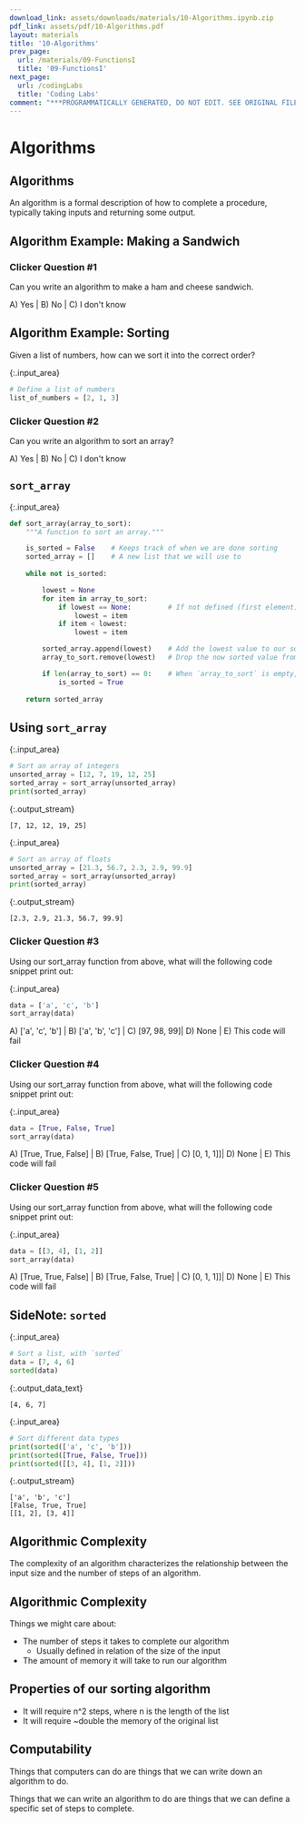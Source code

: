 ```yaml
---
download_link: assets/downloads/materials/10-Algorithms.ipynb.zip
pdf_link: assets/pdf/10-Algorithms.pdf
layout: materials
title: '10-Algorithms'
prev_page:
  url: /materials/09-FunctionsI
  title: '09-FunctionsI'
next_page:
  url: /codingLabs
  title: 'Coding Labs'
comment: "***PROGRAMMATICALLY GENERATED, DO NOT EDIT. SEE ORIGINAL FILES IN /content***"
---
```


# Algorithms

## Algorithms

<div class="alert alert-success">
An algorithm is a formal description of how to complete a procedure, typically taking inputs and returning some output.
</div>

## Algorithm Example: Making a Sandwich

### Clicker Question #1

Can you write an algorithm to make a ham and cheese sandwich. 

A) Yes | B) No | C) I don't know

## Algorithm Example: Sorting

Given a list of numbers, how can we sort it into the correct order?



{:.input_area}
```python
# Define a list of numbers
list_of_numbers = [2, 1, 3]
```


### Clicker Question #2

Can you write an algorithm to sort an array?

A) Yes | B) No | C) I don't know

## `sort_array`



{:.input_area}
```python
def sort_array(array_to_sort):
    """A function to sort an array."""

    is_sorted = False    # Keeps track of when we are done sorting
    sorted_array = []    # A new list that we will use to 
    
    while not is_sorted:

        lowest = None
        for item in array_to_sort:
            if lowest == None:         # If not defined (first element) set the current element as lowest
                lowest = item
            if item < lowest:
                lowest = item

        sorted_array.append(lowest)    # Add the lowest value to our sorted array output
        array_to_sort.remove(lowest)   # Drop the now sorted value from the original array

        if len(array_to_sort) == 0:    # When `array_to_sort` is empty, we are done sorting
            is_sorted = True
    
    return sorted_array
```


## Using `sort_array`



{:.input_area}
```python
# Sort an array of integers
unsorted_array = [12, 7, 19, 12, 25]
sorted_array = sort_array(unsorted_array)
print(sorted_array)
```


{:.output_stream}
```
[7, 12, 12, 19, 25]

```



{:.input_area}
```python
# Sort an array of floats
unsorted_array = [21.3, 56.7, 2.3, 2.9, 99.9]
sorted_array = sort_array(unsorted_array)
print(sorted_array)
```


{:.output_stream}
```
[2.3, 2.9, 21.3, 56.7, 99.9]

```

### Clicker Question #3

Using our sort_array function from above, what will the following code snippet print out:



{:.input_area}
```python
data = ['a', 'c', 'b']
sort_array(data)
```


A) ['a', 'c', 'b'] | B) ['a', 'b', 'c'] | C) [97, 98, 99]| D) None | E) This code will fail

### Clicker Question #4

Using our sort_array function from above, what will the following code snippet print out:



{:.input_area}
```python
data = [True, False, True]
sort_array(data)
```


A) [True, True, False] | B) [True, False, True] | C) [0, 1, 1]]| D) None | E) This code will fail

### Clicker Question #5

Using our sort_array function from above, what will the following code snippet print out:



{:.input_area}
```python
data = [[3, 4], [1, 2]]
sort_array(data)
```


A) [True, True, False] | B) [True, False, True] | C) [0, 1, 1]]| D) None | E) This code will fail

## SideNote: `sorted`



{:.input_area}
```python
# Sort a list, with `sorted`
data = [7, 4, 6]
sorted(data)
```





{:.output_data_text}
```
[4, 6, 7]
```





{:.input_area}
```python
# Sort different data types
print(sorted(['a', 'c', 'b']))
print(sorted([True, False, True]))
print(sorted([[3, 4], [1, 2]]))
```


{:.output_stream}
```
['a', 'b', 'c']
[False, True, True]
[[1, 2], [3, 4]]

```

## Algorithmic Complexity

<div class="alert alert-success">
The complexity of an algorithm characterizes the relationship between the input size and the number of steps of an algorithm.
</div>

## Algorithmic Complexity

Things we might care about:
- The number of steps it takes to complete our algorithm
    - Usually defined in relation of the size of the input
- The amount of memory it will take to run our algorithm

## Properties of our sorting algorithm

- It will require n^2 steps, where n is the length of the list
- It will require ~double the memory of the original list

## Computability

Things that computers can do are things that we can write down an algorithm to do.

Things that we can write an algorithm to do are things that we can define a specific set of steps to complete.
